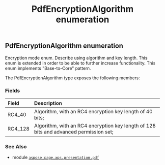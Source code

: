 ﻿---
title: PdfEncryptionAlgorithm enumeration
second_title: Aspose.Page for Python via .NET API References
description: 
type: docs
weight: 40
url: /python-net/aspose.page.xps.presentation.pdf/pdfencryptionalgorithm/
is_root: false
---

## PdfEncryptionAlgorithm enumeration

Encryption mode enum. Describe using algorithm and key length.
This enum is extended in order to be able to further increase functionality.
This enum implements "Base-to-Core" pattern.



The PdfEncryptionAlgorithm type exposes the following members:

### Fields
| Field | Description |
| :- | :- |
| RC4_40 | Algorithm, with an RC4 encryption key length of 40 bits; |
| RC4_128 | Algorithm, with an RC4 encryption key length of 128 bits and advanced permission set; |



### See Also
* module [`aspose.page.xps.presentation.pdf`](..)

